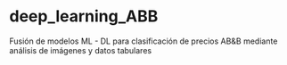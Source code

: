 # deep_learning_ABB
Fusión de modelos ML - DL para clasificación de precios AB&amp;B mediante análisis de imágenes y datos tabulares
